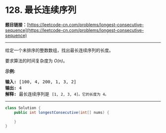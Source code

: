 # 128. 最长连续序列

**题目链接：**[https://leetcode-cn.com/problems/longest-consecutive-sequence](https://leetcode-cn.com/problems/longest-consecutive-sequence)

---

<div class="content__1Y2H">
 <div class="notranslate">
  <p>给定一个未排序的整数数组，找出最长连续序列的长度。</p> 
  <p>要求算法的时间复杂度为&nbsp;<em>O(n)</em>。</p> 
  <p><strong>示例:</strong></p> 
  <pre class="language-text"><strong>输入:</strong>&nbsp;[100, 4, 200, 1, 3, 2]
<strong>输出:</strong> 4
<strong>解释:</strong> 最长连续序列是 <code>[1, 2, 3, 4]。它的长度为 4。</code></pre> 
 </div>
</div>

---

```java
class Solution {
    public int longestConsecutive(int[] nums) {
        
    }
}
```